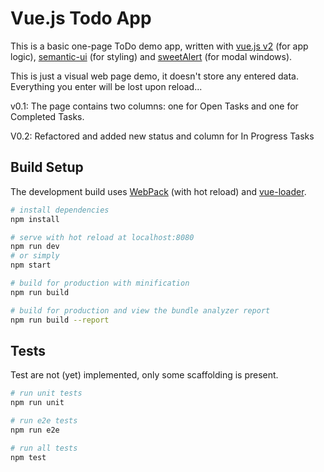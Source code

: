 # Vue.js Todo App

This is a basic one-page ToDo demo app, written with [vue.js v2](https://vuejs.org/) (for app logic), [semantic-ui](https://semantic-ui.com) (for styling) and [sweetAlert](https://sweetalert.js.org/) (for modal windows).

This is just a visual web page demo, it doesn't store any entered data. Everything you enter will be lost upon reload...

v0.1: The page contains two columns: one for Open Tasks and one for Completed Tasks.

V0.2: Refactored and added new status and column for In Progress Tasks


## Build Setup

The development build uses [WebPack](http://vuejs-templates.github.io/webpack/) (with hot reload) and [vue-loader](https://vue-loader.vuejs.org/).

``` bash
# install dependencies
npm install

# serve with hot reload at localhost:8080
npm run dev
# or simply
npm start

# build for production with minification
npm run build

# build for production and view the bundle analyzer report
npm run build --report
```


## Tests
Test are not (yet) implemented, only some scaffolding is present.

``` bash
# run unit tests
npm run unit

# run e2e tests
npm run e2e

# run all tests
npm test
```
